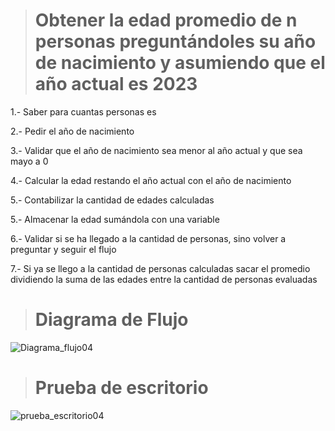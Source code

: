 >  #  Obtener la edad promedio de n personas preguntándoles su año de nacimiento y asumiendo que el año actual es 2023

1.- Saber para cuantas personas es

2.- Pedir el año de nacimiento 

3.- Validar que el año de nacimiento sea menor al año actual y que sea mayo a 0

4.- Calcular la edad restando el año actual con el año de nacimiento 

5.- Contabilizar la cantidad de edades calculadas

5.- Almacenar la edad sumándola con una variable

6.- Validar si se ha llegado a la cantidad de personas, sino volver a preguntar y seguir el flujo

7.- Si ya se llego a la cantidad de personas calculadas sacar el promedio dividiendo la suma de las edades entre la cantidad de personas evaluadas 

> # Diagrama de Flujo
![Diagrama_flujo04](https://github.com/Hilayani/ICI-Primera_parcial/assets/122384970/6a3bc465-ffff-4c47-b7f6-3ce8477451d4)


> # Prueba de escritorio
![prueba_escritorio04](https://github.com/Hilayani/ICI-Primera_parcial/assets/122384970/64db2166-21b0-4a66-be29-efca5f68e1d3)
